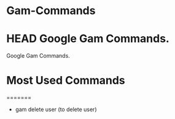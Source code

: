 # Gam-Commands
HEAD
Google Gam Commands.
=======
Google Gam Commands. 
# Most Used Commands
=======
<ul>
	<li>gam delete user (to delete user)</li>
</ul>